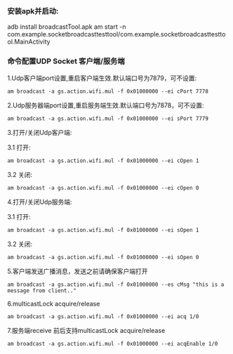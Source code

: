 
### 安装apk并启动:
adb install broadcastTool.apk
am start -n com.example.socketbroadcasttesttool/com.example.socketbroadcasttesttool.MainActivity

### 命令配置UDP Socket 客户端/服务端

1.Udp客户端port设置,重启客户端生效.默认端口号为7879，可不设置:

    am broadcast -a gs.action.wifi.mul -f 0x01000000 --ei cPort 7778
    
2.Udp服务器端port设置,重启服务端生效.默认端口号为7878，可不设置:

    am broadcast -a gs.action.wifi.mul -f 0x01000000 --ei sPort 7779
    
3.打开/关闭Udp客户端:

3.1 打开:

    am broadcast -a gs.action.wifi.mul -f 0x01000000 --ei cOpen 1
    
3.2 关闭:

    am broadcast -a gs.action.wifi.mul -f 0x01000000 --ei cOpen 0
    
4.打开/关闭Udp服务端:

3.1 打开:

    am broadcast -a gs.action.wifi.mul -f 0x01000000 --ei sOpen 1
    
3.2 关闭:

    am broadcast -a gs.action.wifi.mul -f 0x01000000 --ei sOpen 0
    
5.客户端发送广播消息，发送之前请确保客户端打开

    am broadcast -a gs.action.wifi.mul -f 0x01000000 --es cMsg "this is a message from client.."
    
6.multicastLock acquire/release

    am broadcast -a gs.action.wifi.mul -f 0x01000000 --ei acq 1/0
    
7.服务端receive 前后支持multicastLock acquire/release

    am broadcast -a gs.action.wifi.mul -f 0x01000000 --ei acqEnable 1/0
